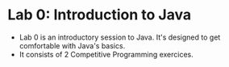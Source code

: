 # Lab 0: Introduction to Java
- Lab 0 is an introductory session to Java. It's designed to get comfortable with Java's basics.
- It consists of 2 Competitive Programming exercices.